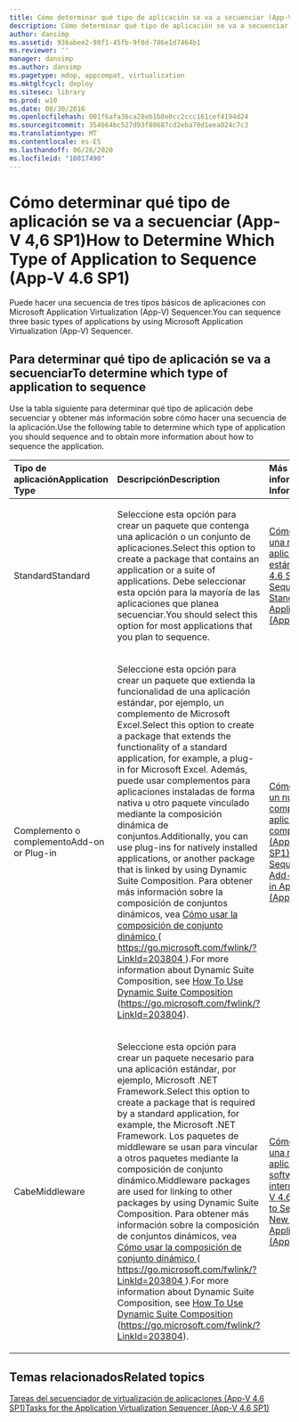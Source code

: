 ```yaml
---
title: Cómo determinar qué tipo de aplicación se va a secuenciar (App-V 4,6 SP1)
description: Cómo determinar qué tipo de aplicación se va a secuenciar (App-V 4,6 SP1)
author: dansimp
ms.assetid: 936abee2-98f1-45fb-9f0d-786e1d7464b1
ms.reviewer: ''
manager: dansimp
ms.author: dansimp
ms.pagetype: mdop, appcompat, virtualization
ms.mktglfcycl: deploy
ms.sitesec: library
ms.prod: w10
ms.date: 08/30/2016
ms.openlocfilehash: 001f6afa36ca28eb1b8e0cc2ccc161cef4194d24
ms.sourcegitcommit: 354664bc527d93f80687cd2eba70d1eea024c7c3
ms.translationtype: MT
ms.contentlocale: es-ES
ms.lasthandoff: 06/26/2020
ms.locfileid: "10817490"
---
```

# <span data-ttu-id="53cc6-103">Cómo determinar qué tipo de aplicación se va a secuenciar (App-V 4,6 SP1)</span><span class="sxs-lookup"><span data-stu-id="53cc6-103">How to Determine Which Type of Application to Sequence (App-V 4.6 SP1)</span></span>


<span data-ttu-id="53cc6-104">Puede hacer una secuencia de tres tipos básicos de aplicaciones con Microsoft Application Virtualization (App-V) Sequencer.</span><span class="sxs-lookup"><span data-stu-id="53cc6-104">You can sequence three basic types of applications by using Microsoft Application Virtualization (App-V) Sequencer.</span></span>

## <span data-ttu-id="53cc6-105">Para determinar qué tipo de aplicación se va a secuenciar</span><span class="sxs-lookup"><span data-stu-id="53cc6-105">To determine which type of application to sequence</span></span>


<span data-ttu-id="53cc6-106">Use la tabla siguiente para determinar qué tipo de aplicación debe secuenciar y obtener más información sobre cómo hacer una secuencia de la aplicación.</span><span class="sxs-lookup"><span data-stu-id="53cc6-106">Use the following table to determine which type of application you should sequence and to obtain more information about how to sequence the application.</span></span>

<table>
<colgroup>
<col width="33%" />
<col width="33%" />
<col width="33%" />
</colgroup>
<thead>
<tr class="header">
<th align="left"><span data-ttu-id="53cc6-107">Tipo de aplicación</span><span class="sxs-lookup"><span data-stu-id="53cc6-107">Application Type</span></span></th>
<th align="left"><span data-ttu-id="53cc6-108">Descripción</span><span class="sxs-lookup"><span data-stu-id="53cc6-108">Description</span></span></th>
<th align="left"><span data-ttu-id="53cc6-109">Más información</span><span class="sxs-lookup"><span data-stu-id="53cc6-109">More Information</span></span></th>
</tr>
</thead>
<tbody>
<tr class="odd">
<td align="left"><p><span data-ttu-id="53cc6-110">Standard</span><span class="sxs-lookup"><span data-stu-id="53cc6-110">Standard</span></span></p></td>
<td align="left"><p><span data-ttu-id="53cc6-111">Seleccione esta opción para crear un paquete que contenga una aplicación o un conjunto de aplicaciones.</span><span class="sxs-lookup"><span data-stu-id="53cc6-111">Select this option to create a package that contains an application or a suite of applications.</span></span> <span data-ttu-id="53cc6-112">Debe seleccionar esta opción para la mayoría de las aplicaciones que planea secuenciar.</span><span class="sxs-lookup"><span data-stu-id="53cc6-112">You should select this option for most applications that you plan to sequence.</span></span></p></td>
<td align="left"><p><a href="how-to-sequence-a-new-standard-application--app-v-46-sp1-.md" data-raw-source="[How to Sequence a New Standard Application (App-V 4.6 SP1)](how-to-sequence-a-new-standard-application--app-v-46-sp1-.md)"><span data-ttu-id="53cc6-113">Cómo secuenciar una nueva aplicación estándar (App-V 4.6 SP1)</span><span class="sxs-lookup"><span data-stu-id="53cc6-113">How to Sequence a New Standard Application (App-V 4.6 SP1)</span></span></a></p></td>
</tr>
<tr class="even">
<td align="left"><p><span data-ttu-id="53cc6-114">Complemento o complemento</span><span class="sxs-lookup"><span data-stu-id="53cc6-114">Add-on or Plug-in</span></span></p></td>
<td align="left"><p><span data-ttu-id="53cc6-115">Seleccione esta opción para crear un paquete que extienda la funcionalidad de una aplicación estándar, por ejemplo, un complemento de Microsoft Excel.</span><span class="sxs-lookup"><span data-stu-id="53cc6-115">Select this option to create a package that extends the functionality of a standard application, for example, a plug-in for Microsoft Excel.</span></span> <span data-ttu-id="53cc6-116">Además, puede usar complementos para aplicaciones instaladas de forma nativa u otro paquete vinculado mediante la composición dinámica de conjuntos.</span><span class="sxs-lookup"><span data-stu-id="53cc6-116">Additionally, you can use plug-ins for natively installed applications, or another package that is linked by using Dynamic Suite Composition.</span></span> <span data-ttu-id="53cc6-117">Para obtener más información sobre la composición de conjuntos dinámicos, vea <a href="https://go.microsoft.com/fwlink/?LinkId=203804" data-raw-source="[How To Use Dynamic Suite Composition](https://go.microsoft.com/fwlink/?LinkId=203804)"> Cómo usar la composición de conjunto dinámico </a> ( <a href="https://go.microsoft.com/fwlink/?LinkId=203804" data-raw-source="https://go.microsoft.com/fwlink/?LinkId=203804"> https://go.microsoft.com/fwlink/?LinkId=203804 </a> ).</span><span class="sxs-lookup"><span data-stu-id="53cc6-117">For more information about Dynamic Suite Composition, see <a href="https://go.microsoft.com/fwlink/?LinkId=203804" data-raw-source="[How To Use Dynamic Suite Composition](https://go.microsoft.com/fwlink/?LinkId=203804)">How To Use Dynamic Suite Composition</a> (<a href="https://go.microsoft.com/fwlink/?LinkId=203804" data-raw-source="https://go.microsoft.com/fwlink/?LinkId=203804">https://go.microsoft.com/fwlink/?LinkId=203804</a>).</span></span></p></td>
<td align="left"><p><a href="how-to-sequence-a-new-add-on-or-plug-in-application--app-v-46-sp1-.md" data-raw-source="[How to Sequence a New Add-on or Plug-in Application (App-V 4.6 SP1)](how-to-sequence-a-new-add-on-or-plug-in-application--app-v-46-sp1-.md)"><span data-ttu-id="53cc6-118">Cómo secuenciar un nuevo complemento o aplicación de complemento (App-V 4.6 SP1)</span><span class="sxs-lookup"><span data-stu-id="53cc6-118">How to Sequence a New Add-on or Plug-in Application (App-V 4.6 SP1)</span></span></a></p></td>
</tr>
<tr class="odd">
<td align="left"><p><span data-ttu-id="53cc6-119">Cabe</span><span class="sxs-lookup"><span data-stu-id="53cc6-119">Middleware</span></span></p></td>
<td align="left"><p><span data-ttu-id="53cc6-120">Seleccione esta opción para crear un paquete necesario para una aplicación estándar, por ejemplo, Microsoft .NET Framework.</span><span class="sxs-lookup"><span data-stu-id="53cc6-120">Select this option to create a package that is required by a standard application, for example, the Microsoft .NET Framework.</span></span> <span data-ttu-id="53cc6-121">Los paquetes de middleware se usan para vincular a otros paquetes mediante la composición de conjunto dinámico.</span><span class="sxs-lookup"><span data-stu-id="53cc6-121">Middleware packages are used for linking to other packages by using Dynamic Suite Composition.</span></span> <span data-ttu-id="53cc6-122">Para obtener más información sobre la composición de conjuntos dinámicos, vea <a href="https://go.microsoft.com/fwlink/?LinkId=203804" data-raw-source="[How To Use Dynamic Suite Composition](https://go.microsoft.com/fwlink/?LinkId=203804)"> Cómo usar la composición de conjunto dinámico </a> ( <a href="https://go.microsoft.com/fwlink/?LinkId=203804" data-raw-source="https://go.microsoft.com/fwlink/?LinkId=203804"> https://go.microsoft.com/fwlink/?LinkId=203804 </a> ).</span><span class="sxs-lookup"><span data-stu-id="53cc6-122">For more information about Dynamic Suite Composition, see <a href="https://go.microsoft.com/fwlink/?LinkId=203804" data-raw-source="[How To Use Dynamic Suite Composition](https://go.microsoft.com/fwlink/?LinkId=203804)">How To Use Dynamic Suite Composition</a> (<a href="https://go.microsoft.com/fwlink/?LinkId=203804" data-raw-source="https://go.microsoft.com/fwlink/?LinkId=203804">https://go.microsoft.com/fwlink/?LinkId=203804</a>).</span></span></p></td>
<td align="left"><p><a href="how-to-sequence-a-new-middleware-application--app-v-46-sp1-.md" data-raw-source="[How to Sequence a New Middleware Application (App-V 4.6 SP1)](how-to-sequence-a-new-middleware-application--app-v-46-sp1-.md)"><span data-ttu-id="53cc6-123">Cómo secuenciar una nueva aplicación de software intermedio (App-V 4.6 SP1)</span><span class="sxs-lookup"><span data-stu-id="53cc6-123">How to Sequence a New Middleware Application (App-V 4.6 SP1)</span></span></a></p></td>
</tr>
</tbody>
</table>

 

## <span data-ttu-id="53cc6-124">Temas relacionados</span><span class="sxs-lookup"><span data-stu-id="53cc6-124">Related topics</span></span>


[<span data-ttu-id="53cc6-125">Tareas del secuenciador de virtualización de aplicaciones (App-V 4.6 SP1)</span><span class="sxs-lookup"><span data-stu-id="53cc6-125">Tasks for the Application Virtualization Sequencer (App-V 4.6 SP1)</span></span>](tasks-for-the-application-virtualization-sequencer--app-v-46-sp1-.md)

 

 





